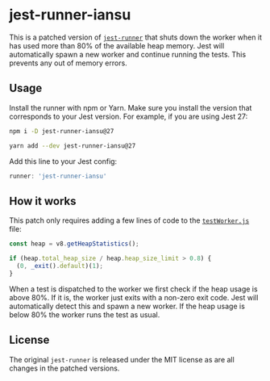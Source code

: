 # jest-runner-iansu

This is a patched version of [`jest-runner`](https://github.com/facebook/jest/tree/main/packages/jest-runner) that shuts down the worker when it has used more than 80% of the available heap memory. Jest will automatically spawn a new worker and continue running the tests. This prevents any out of memory errors.

## Usage

Install the runner with npm or Yarn. Make sure you install the version that corresponds to your Jest version. For example, if you are using Jest 27:

```sh
npm i -D jest-runner-iansu@27
```

```sh
yarn add --dev jest-runner-iansu@27
```

Add this line to your Jest config:

```js
runner: 'jest-runner-iansu'
```

## How it works

This patch only requires adding a few lines of code to the [`testWorker.js`](packages/jest-27/build/testWorker.js) file:

```js
const heap = v8.getHeapStatistics();

if (heap.total_heap_size / heap.heap_size_limit > 0.8) {
  (0, _exit().default)(1);
}
```

When a test is dispatched to the worker we first check if the heap usage is above 80%. If it is, the worker just exits with a non-zero exit code. Jest will automatically detect this and spawn a new worker. If the heap usage is below 80% the worker runs the test as usual.

## License

The original `jest-runner` is released under the MIT license as are all changes in the patched versions.
